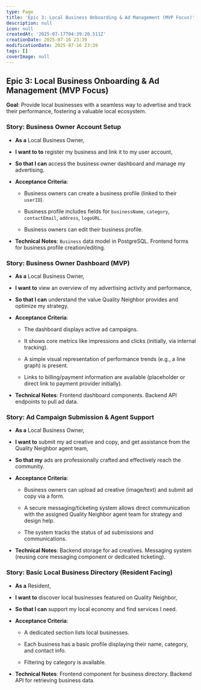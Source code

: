 ```yaml
---
type: Page
title: 'Epic 3: Local Business Onboarding & Ad Management (MVP Focus)'
description: null
icon: null
createdAt: '2025-07-17T04:39:20.511Z'
creationDate: 2025-07-16 23:39
modificationDate: 2025-07-16 23:39
tags: []
coverImage: null
---
```


## Epic 3: Local Business Onboarding & Ad Management (MVP Focus)

**Goal**: Provide local businesses with a seamless way to advertise and track their performance, fostering a valuable local ecosystem.

### Story: Business Owner Account Setup

- **As a** Local Business Owner,

- **I want to to** register my business and link it to my user account,

- **So that I can** access the business owner dashboard and manage my advertising.

- **Acceptance Criteria**:

    - Business owners can create a business profile (linked to their `userID`).

    - Business profile includes fields for `businessName`, `category`, `contactEmail`, `address`, `logoURL`.

    - Business owners can edit their business profile.

- **Technical Notes**: `Business` data model in PostgreSQL. Frontend forms for business profile creation/editing.

### Story: Business Owner Dashboard (MVP)

- **As a** Local Business Owner,

- **I want to** view an overview of my advertising activity and performance,

- **So that I can** understand the value Quality Neighbor provides and optimize my strategy.

- **Acceptance Criteria**:

    - The dashboard displays active ad campaigns.

    - It shows core metrics like impressions and clicks (initially, via internal tracking).

    - A simple visual representation of performance trends (e.g., a line graph) is present.

    - Links to billing/payment information are available (placeholder or direct link to payment provider initially).

- **Technical Notes**: Frontend dashboard components. Backend API endpoints to pull ad data.

### Story: Ad Campaign Submission & Agent Support

- **As a** Local Business Owner,

- **I want to** submit my ad creative and copy, and get assistance from the Quality Neighbor agent team,

- **So that my** ads are professionally crafted and effectively reach the community.

- **Acceptance Criteria**:

    - Business owners can upload ad creative (image/text) and submit ad copy via a form.

    - A secure messaging/ticketing system allows direct communication with the assigned Quality Neighbor agent team for strategy and design help.

    - The system tracks the status of ad submissions and communications.

- **Technical Notes**: Backend storage for ad creatives. Messaging system (reusing core messaging component or dedicated ticketing).

### Story: Basic Local Business Directory (Resident Facing)

- **As a** Resident,

- **I want to** discover local businesses featured on Quality Neighbor,

- **So that I can** support my local economy and find services I need.

- **Acceptance Criteria**:

    - A dedicated section lists local businesses.

    - Each business has a basic profile displaying their name, category, and contact info.

    - Filtering by category is available.

- **Technical Notes**: Frontend component for business directory. Backend API for retrieving business data.

